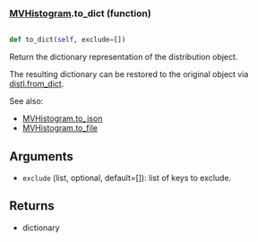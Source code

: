 ### [MVHistogram](MVHistogram.md).to_dict (function)


```py

def to_dict(self, exclude=[])

```



Return the dictionary representation of the distribution object.

The resulting dictionary can be restored to the original object
via [distl.from_dict](distl.from_dict.md).

See also:

* [MVHistogram.to_json](MVHistogram.to_json.md)
* [MVHistogram.to_file](MVHistogram.to_file.md)

Arguments
----------
* `exclude` (list, optional, default=[]): list of keys to exclude.

Returns
--------
* dictionary


